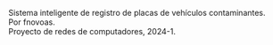 Sistema inteligente de registro de placas de vehículos contaminantes.  
Por fnovoas.  
Proyecto de redes de computadores, 2024-1.
